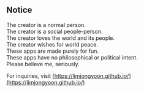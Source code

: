 ## Notice

The creator is a normal person.  
The creator is a social people-person.  
The creator loves the world and its people.  
The creator wishes for world peace.  
These apps are made purely for fun.  
These apps have no philosophical or political intent.  
Please believe me, seriously.

For inquiries, visit [https://limjongyoon.github.io/](https://limjongyoon.github.io/)
